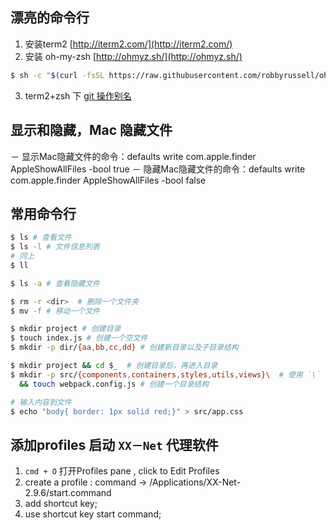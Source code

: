 ## 漂亮的命令行
1. 安装term2 [http://iterm2.com/](http://iterm2.com/)
2. 安装 oh-my-zsh [http://ohmyz.sh/](http://ohmyz.sh/)
```sh
$ sh -c "$(curl -fsSL https://raw.githubusercontent.com/robbyrussell/oh-my-zsh/master/tools/install.sh)"
```
3. term2+zsh 下 [git 操作别名](./oh-my-zsh.md)
## 显示和隐藏，Mac 隐藏文件
－ 显示Mac隐藏文件的命令：defaults write com.apple.finder AppleShowAllFiles -bool true
－ 隐藏Mac隐藏文件的命令：defaults write com.apple.finder AppleShowAllFiles -bool false
## 常用命令行
```sh
$ ls # 查看文件
$ ls -l # 文件信息列表
# 同上
$ ll

$ ls -a # 查看隐藏文件

$ rm -r <dir>  # 删除一个文件夹
$ mv -f # 移动一个文件

$ mkdir project # 创建目录
$ touch index.js # 创建一个空文件
$ mkdir -p dir/{aa,bb,cc,dd} # 创建新目录以及子目录结构

$ mkdir project && cd $_  # 创建目录后，再进入目录
$ mkdir -p src/{components,containers,styles,utils,views}\  # 使用 `\` 使命令折行，继续执行下一行命令
  && touch webpack.config.js # 创建一个目录结构

# 输入内容到文件
$ echo "body{ border: 1px solid red;}" > src/app.css

```
## 添加profiles 启动 `XX－Net` 代理软件
1. `cmd + O` 打开Profiles pane , click to Edit Profiles
2. create a profile : command -> /Applications/XX-Net-2.9.6/start.command
3. add shortcut key;
4. use shortcut key start command;
